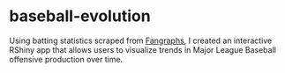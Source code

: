 # baseball-evolution
Using batting statistics scraped from [Fangraphs](https://www.fangraphs.com/), I created an interactive RShiny app that allows users to visualize trends in Major League Baseball offensive production over time.